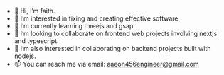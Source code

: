 - 👋 Hi, I’m faith.
- 👀 I’m interested in fixing and creating effective software
- 📝 I’m currently learning threejs and gsap 
- 🔸 I’m looking to collaborate on frontend web projects involving nextjs and typescript.
- 🔸 I’m also interested in collaborating on backend projects built with nodejs. 
- 📫 You can reach me via email: aaeon456engineer@gmail.com

<!---
Leye5555/Leye5555 is a ✨ special ✨ repository because its `README.md` (this file) appears on your GitHub profile.
You can click the Preview link to take a look at your changes.
--->
